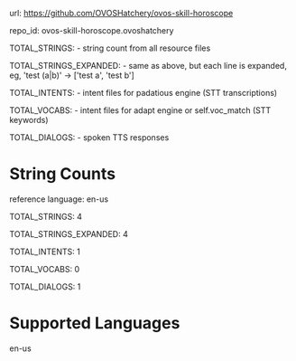 
url: https://github.com/OVOSHatchery/ovos-skill-horoscope

repo_id: ovos-skill-horoscope.ovoshatchery

TOTAL_STRINGS:  - string count from all resource files

TOTAL_STRINGS_EXPANDED: - same as above, but each line is expanded, eg, 'test (a|b)' -> ['test a', 'test b']

TOTAL_INTENTS: - intent files for padatious engine (STT transcriptions)

TOTAL_VOCABS: - intent files for adapt engine or self.voc_match (STT keywords)

TOTAL_DIALOGS: - spoken TTS responses


# String Counts

reference language: en-us

TOTAL_STRINGS: 4  

TOTAL_STRINGS_EXPANDED: 4  

TOTAL_INTENTS: 1  

TOTAL_VOCABS: 0  

TOTAL_DIALOGS: 1  

# Supported Languages

en-us
